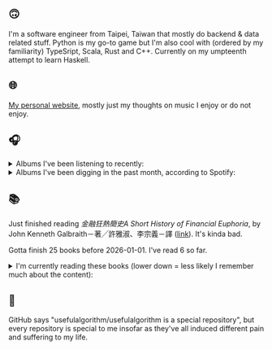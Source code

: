 ## 🙃

I'm a software engineer from Taipei, Taiwan that mostly do backend & data related stuff. Python is my go-to game but I'm also cool with (ordered by my familiarity) TypeSript, Scala, Rust and C++. Currently on my umpteenth attempt to learn Haskell.

## 🌐

[My personal website](https://usefulalgorithm.github.io/), mostly just my thoughts on music I enjoy or do not enjoy.

## 🎧

<details>
<summary>Albums I've been listening to recently:</summary>

- _Transcorporeal Portal_, by Slowfoam
- _Ambientale (Extracts) - Compiled by Charles Bals_, by Various Artists
- _Mirror Man_, by Robert Hood
- _Ephemera_, by Fergus Jones, Perko
- _Decide Which Way The Eyes Are Looking_, by Lina Tullgren
- _Only Good Dreams for Me_, by Zaumne

</details>

<details>
<summary>Albums I've been digging in the past month, according to Spotify:</summary>

- _Only Good Dreams for Me_, by Zaumne
- _Skinned_, by ML Buch
- _卵_, by betcover!!
- _Muuntautuja_, by Oranssi Pazuzu
- _Endlessness_, by Nala Sinephro
- _馬_, by betcover!!
- _城堡_, by Jolin Tsai
- _If I don't make it, I love u_, by Still House Plants
- _HEAL_, by Pavel Milyakov, Lucas Dupuy
- _Ephemera_, by Fergus Jones, Perko
- _浪費愛情_, by 小安
- _Strange Meridians_, by upsammy
- _Intrinsic Rhythm_, by Perila
- _Decide Which Way The Eyes Are Looking_, by Lina Tullgren
- _How to Rescue Things_, by Bill Orcutt
- _Larderello_, by Dos Monos
- _11100011_, by Asian Glow
- _You Only Die 1nce_, by Freddie Gibbs
- _Energy! Come On!_, by Energy
- _CODE NOIR_, by Quinton Barnes
- _Area Silenzio_, by eat-girls

</details>

## 📚

Just finished reading _金融狂熱簡史A Short History of Financial Euphoria_, by John Kenneth Galbraith－著╱許雅淑、李宗義－譯 ([link](https://hardcover.app/books/a-short-history-of-financial-euphoria-1990)). It's kinda bad.

Gotta finish 25 books before 2026-01-01. I've read 6 so far.

<details>
<summary>I'm currently reading these books (lower down = less likely I remember much about the content):</summary>

- _The Absence of Myth: Writings on Surrealism_, by Georges Bataille, Michael   Richardson ([link](https://hardcover.app/books/the-absence-of-myth-writings-on-surrealism))
- _Genesis and Trace: Derrida Reading Husserl and Heidegger_, by Paola Marrati, Simon Sparks ([link](https://hardcover.app/books/genesis-and-trace))
- _Philosophical Chemistry: Genealogy of a Scientific Field_, by Manuel DeLanda ([link](https://hardcover.app/books/philosophical-chemistry))
- _Political Categories: Thinking Beyond Concepts_, by Michael Marder ([link](https://hardcover.app/books/political-categories))
- _Regeneration_, by Pat Barker ([link](https://hardcover.app/books/regeneration-1991))
- _K-punk_, by Mark Fisher ([link](https://hardcover.app/books/k-punk-2018))
- _A Biography of Ordinary Man: On Authorities and Minorities_, by François Laruelle, Jessie Hock, and friends ([link](https://hardcover.app/books/a-biography-of-ordinary-man))
- _A Short History of Decay_, by Emil M. Cioran, Richard Howard ([link](https://hardcover.app/books/a-short-history-of-decay))
- _Anti-Oedipus_, by Gilles Deleuze, Félix Guattari, and friends ([link](https://hardcover.app/books/anti-oedipus))
- _A Thousand Plateaus_, by Gilles Deleuze ([link](https://hardcover.app/books/a-thousand-plateaus))

</details>

## 💬

GitHub says "usefulalgorithm/usefulalgorithm is a special repository", but every repository is special to me insofar as they've all induced different pain and suffering to my life.